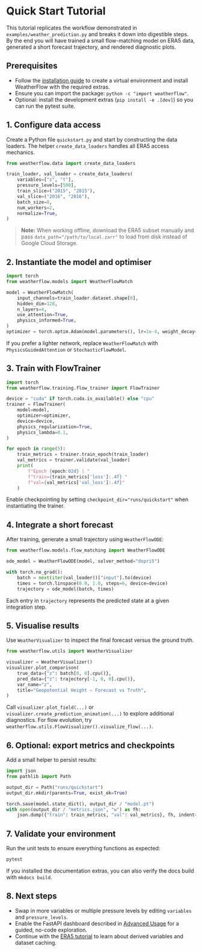 # Quick Start Tutorial

This tutorial replicates the workflow demonstrated in `examples/weather_prediction.py`
and breaks it down into digestible steps. By the end you will have trained a small
flow-matching model on ERA5 data, generated a short forecast trajectory, and
rendered diagnostic plots.

## Prerequisites

- Follow the [installation guide](../installation.md) to create a virtual
  environment and install WeatherFlow with the required extras.
- Ensure you can import the package: `python -c "import weatherflow"`.
- Optional: install the development extras (`pip install -e .[dev]`) so you can
  run the pytest suite.

## 1. Configure data access

Create a Python file `quickstart.py` and start by constructing the data loaders.
The helper `create_data_loaders` handles all ERA5 access mechanics.

```python
from weatherflow.data import create_data_loaders

train_loader, val_loader = create_data_loaders(
    variables=["z", "t"],
    pressure_levels=[500],
    train_slice=("2015", "2015"),
    val_slice=("2016", "2016"),
    batch_size=8,
    num_workers=2,
    normalize=True,
)
```

> **Note:** When working offline, download the ERA5 subset manually and pass
> `data_path="/path/to/local.zarr"` to load from disk instead of Google Cloud
> Storage.

## 2. Instantiate the model and optimiser

```python
import torch
from weatherflow.models import WeatherFlowMatch

model = WeatherFlowMatch(
    input_channels=train_loader.dataset.shape[0],
    hidden_dim=128,
    n_layers=4,
    use_attention=True,
    physics_informed=True,
)
optimizer = torch.optim.Adam(model.parameters(), lr=1e-4, weight_decay=1e-5)
```

If you prefer a lighter network, replace `WeatherFlowMatch` with
`PhysicsGuidedAttention` or `StochasticFlowModel`.

## 3. Train with FlowTrainer

```python
import torch
from weatherflow.training.flow_trainer import FlowTrainer

device = "cuda" if torch.cuda.is_available() else "cpu"
trainer = FlowTrainer(
    model=model,
    optimizer=optimizer,
    device=device,
    physics_regularization=True,
    physics_lambda=0.1,
)

for epoch in range(5):
    train_metrics = trainer.train_epoch(train_loader)
    val_metrics = trainer.validate(val_loader)
    print(
        f"Epoch {epoch:02d} | "
        f"train={train_metrics['loss']:.4f} "
        f"val={val_metrics['val_loss']:.4f}"
    )
```

Enable checkpointing by setting `checkpoint_dir="runs/quickstart"` when
instantiating the trainer.

## 4. Integrate a short forecast

After training, generate a small trajectory using `WeatherFlowODE`:

```python
from weatherflow.models.flow_matching import WeatherFlowODE

ode_model = WeatherFlowODE(model, solver_method="dopri5")

with torch.no_grad():
    batch = next(iter(val_loader))["input"].to(device)
    times = torch.linspace(0.0, 1.0, steps=6, device=device)
    trajectory = ode_model(batch, times)
```

Each entry in `trajectory` represents the predicted state at a given integration
step.

## 5. Visualise results

Use `WeatherVisualizer` to inspect the final forecast versus the ground truth.

```python
from weatherflow.utils import WeatherVisualizer

visualizer = WeatherVisualizer()
visualizer.plot_comparison(
    true_data={"z": batch[0, 0].cpu()},
    pred_data={"z": trajectory[-1, 0, 0].cpu()},
    var_name="z",
    title="Geopotential Height – Forecast vs Truth",
)
```

Call `visualizer.plot_field(...)` or `visualizer.create_prediction_animation(...)`
to explore additional diagnostics. For flow evolution, try
`weatherflow.utils.FlowVisualizer().visualize_flow(...)`.

## 6. Optional: export metrics and checkpoints

Add a small helper to persist results:

```python
import json
from pathlib import Path

output_dir = Path("runs/quickstart")
output_dir.mkdir(parents=True, exist_ok=True)

torch.save(model.state_dict(), output_dir / "model.pt")
with open(output_dir / "metrics.json", "w") as fh:
    json.dump({"train": train_metrics, "val": val_metrics}, fh, indent=2)
```

## 7. Validate your environment

Run the unit tests to ensure everything functions as expected:

```bash
pytest
```

If you installed the documentation extras, you can also verify the docs build
with `mkdocs build`.

## 8. Next steps

- Swap in more variables or multiple pressure levels by editing `variables` and
  `pressure_levels`.
- Enable the FastAPI dashboard described in [Advanced Usage](../advanced_usage.md)
  for a guided, no-code exploration.
- Continue with the [ERA5 tutorial](era5.md) to learn about derived variables and
  dataset caching.
